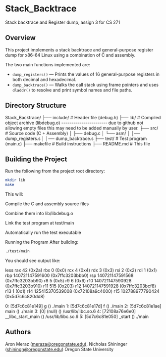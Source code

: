 # Stack_Backtrace
Stack backtrace and Register dump, assign 3 for CS 271

## Overview

This project implements a stack backtrace and general-purpose register dump for x86-64 Linux using a combination of C and assembly.

The two main functions implemented are:

- `dump_registers()` — Prints the values of 16 general-purpose registers in both decimal and hexadecimal.
- `dump_backtrace()` — Walks the call stack using frame pointers and uses `dladdr()` to resolve and print symbol names and file paths.

## Directory Structure

Stack_Backtrace/
├── include/ # Header file (debug.h)
├── lib/ # Compiled object archive (libdebug.o) ----------------------- due to github not allowing empty files this may need to be added manually by user. 
├── src/ # Source code (C + Assembly)
│ ├── debug.c
│ └── asm/
│   │── dump_registers.s
│   │── dump_backtrace.s
├── test/ # Test program (main.c)
├── makefile # Build instructions
├── README.md # This file

## Building the Project

Run the following from the project root directory:

```bash
mkdir lib
make
```

This will:

Compile the C and assembly source files

Combine them into lib/libdebug.o

Link the test program at test/main

Automatically run the test executable

Running the Program After building:

```bash
./test/main
```

You should see output like:

less
rax    42 (0x2a)
rbx    0 (0x0)
rcx    4 (0x4)
rdx    3 (0x3)
rsi    2 (0x2)
rdi    1 (0x1)
rbp    140721147591600 (0x7ffc3203bbb0)
rsp    140721147591568 (0x7ffc3203bb90)
r8     5 (0x5)
r9     6 (0x6)
r10    140721147590928 (0x7ffc3203b910)
r11    515 (0x203)
r12    140721147591928 (0x7ffc3203bcf8)
r13    1 (0x1)
r14    125415370539008 (0x72108a9c4000)
r15    102788977790424 (0x5d7c6c820dd8)

  0: [5d7c6c81e149] g () ./main
  1: [5d7c6c81e17d] f () ./main
  2: [5d7c6c81e1ae] main () ./main
  3: [0] (null) () /usr/lib/libc.so.6
  4: [72108a76e6e0] __libc_start_main () /usr/lib/libc.so.6
  5: [5d7c6c81e050] _start () ./main

## Authors

Aron Meraz (meraza@oregonstate.edu), Nicholas Shininger (shiningn@oregonstate.edu)
Oregon State University